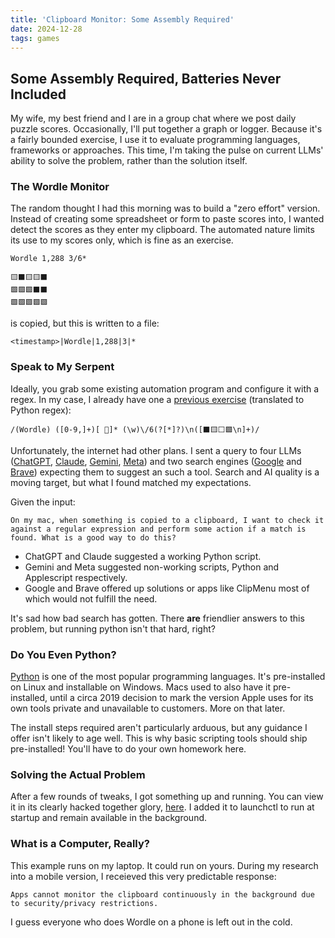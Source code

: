 ```yaml
---
title: 'Clipboard Monitor: Some Assembly Required'
date: 2024-12-28
tags: games
---
```


## Some Assembly Required, Batteries Never Included

My wife, my best friend and I are in a group chat where we post daily puzzle scores. Occasionally, I'll put together a graph or logger. Because it's a fairly bounded exercise, I use it to evaluate programming languages, frameworks or approaches. This time, I'm taking the pulse on current LLMs' ability to solve the problem, rather than the solution itself.

### The Wordle Monitor

The random thought I had this morning was to build a "zero effort" version. Instead of creating some spreadsheet or form to paste scores into, I wanted detect the scores as they enter my clipboard. The automated nature limits its use to my scores only, which is fine as an exercise.

    Wordle 1,288 3/6*

    🟨⬛🟨🟨⬛
    🟩🟩🟩⬛⬛
    🟩🟩🟩🟩🟩

is copied, but this is written to a file:

    <timestamp>|Wordle|1,288|3|*

### Speak to My Serpent

Ideally, you grab some existing automation program and configure it with a regex. In my case, I already have one a [previous exercise](/tools/score-parser/) (translated to Python regex):

    /(Wordle) ([0-9,]+)[ 🎉]* (\w)\/6(?[*]?)\n([⬛🟨⬜🟩\n]+)/

Unfortunately, the internet had other plans. I sent a query to four LLMs ([ChatGPT](https://chatgpt.com), [Claude](https://claude.ai/chat/), [Gemini](https://gemini.google.com/), [Meta](https://www.meta.ai/)) and two search engines ([Google](https://www.google.com/) and [Brave](https://search.brave.com/)) expecting them to suggest an such a tool. Search and AI quality is a moving target, but what I found matched my expectations.

Given the input:

    On my mac, when something is copied to a clipboard, I want to check it against a regular expression and perform some action if a match is found. What is a good way to do this?

- ChatGPT and Claude suggested a working Python script.
- Gemini and Meta suggested non-working scripts, Python and Applescript respectively.
- Google and Brave offered up solutions or apps like ClipMenu most of which would not fulfill the need.

It's sad how bad search has gotten. There **are** friendlier answers to this problem, but running python isn't that hard, right?

### Do You Even Python?

[Python](https://www.python.org/) is one of the most popular programming languages. It's pre-installed on Linux and installable on Windows. Macs used to also have it pre-installed, until a circa 2019 decision to mark the version Apple uses for its own tools private and unavailable to customers. More on that later.

The install steps required aren't particularly arduous, but any guidance I offer isn't likely to age well. This is why basic scripting tools should ship pre-installed! You'll have to do your own homework here.

### Solving the Actual Problem

After a few rounds of tweaks, I got something up and running. You can view it in its clearly hacked together glory, [here](https://github.com/travis-mark/dotfiles/blob/master/bin/clipboard-monitor.py). I added it to launchctl to run at startup and remain available in the background.

### What is a Computer, Really?

This example runs on my laptop. It could run on yours. During my research into a mobile version, I receieved this very predictable response:

    Apps cannot monitor the clipboard continuously in the background due to security/privacy restrictions.

I guess everyone who does Wordle on a phone is left out in the cold. 